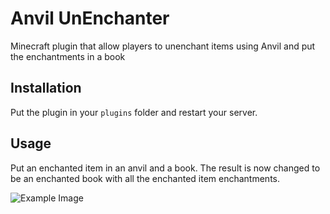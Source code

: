 
# Anvil UnEnchanter

Minecraft plugin that allow players to unenchant items using Anvil and put the enchantments in a book

## Installation

Put the plugin in your `plugins` folder and restart your server.

## Usage

Put an enchanted item in an anvil and a book. The result is now changed to be an enchanted book with all the enchanted item enchantments.

![Example Image](https://github.com/bongibault-romain/anvil-unenchanter/assets/77286154/36f70d9c-8037-4e90-aaa4-dbc5c9009a04)

